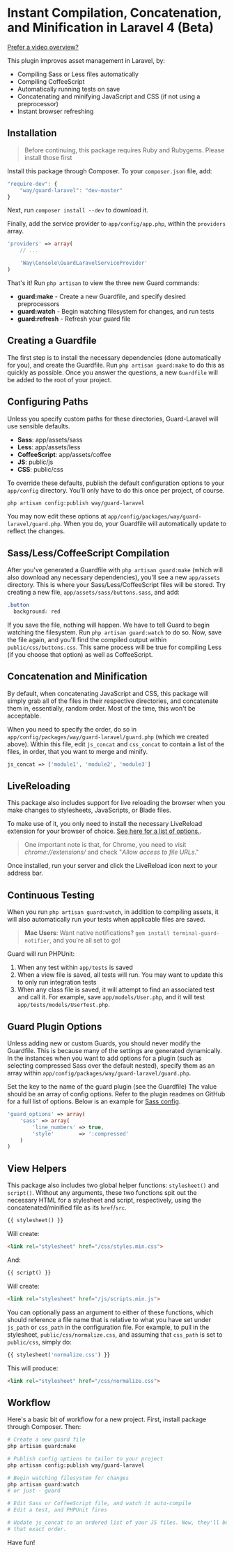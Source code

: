 # Instant Compilation, Concatenation, and Minification in Laravel 4 (Beta)

[Prefer a video overview?](https://dl.dropbox.com/u/774859/GitHub-Repos/laravel-guard-intro.mp4)

This plugin improves asset management in Laravel, by:

- Compiling Sass or Less files automatically
- Compiling CoffeeScript
- Automatically running tests on save
- Concatenating and minifying JavaScript and CSS (if not using a preprocessor)
- Instant browser refreshing

## Installation

> Before continuing, this package requires Ruby and Rubygems. Please install those first

Install this package through Composer. To your `composer.json` file, add:

```js
"require-dev": {
	"way/guard-laravel": "dev-master"
}
```

Next, run `composer install --dev` to download it.

Finally, add the service provider to `app/config/app.php`, within the `providers` array.

```php
'providers' => array(
	// ...

	'Way\Console\GuardLaravelServiceProvider'
)
```

That's it! Run `php artisan` to view the three new Guard commands:

- **guard:make** - Create a new Guardfile, and specify desired preprocessors
- **guard:watch** - Begin watching filesystem for changes, and run tests
- **guard:refresh** - Refresh your guard file

## Creating a Guardfile

The first step is to install the necessary dependencies (done automatically for you), and create the Guardfile. Run `php artisan guard:make` to do this as quickly as possible. Once you answer the questions, a new `Guardfile` will be added to the root of your project.

## Configuring Paths

Unless you specify custom paths for these directories, Guard-Laravel will use sensible defaults.

- **Sass**: app/assets/sass
- **Less**: app/assets/less
- **CoffeeScript**: app/assets/coffee
- **JS**: public/js
- **CSS**: public/css

To override these defaults, publish the default configuration options to your `app/config` directory. You'll only have to do this once per project, of course.

```bash
php artisan config:publish way/guard-laravel
```

You may now edit these options at `app/config/packages/way/guard-laravel/guard.php`. When you do, your Guardfile will automatically update to reflect the changes.


## Sass/Less/CoffeeScript Compilation

After you've generated a Guardfile with `php artisan guard:make` (which will also download any necessary dependencies), you'll see a new `app/assets` directory. This is where your Sass/Less/CoffeeScript files will be stored. Try creating a new file, `app/assets/sass/buttons.sass`, and add:

```css
.button
  background: red
```

If you save the file, nothing will happen. We have to tell Guard to begin watching the filesystem. Run `php artisan guard:watch` to do so. Now, save the file again, and you'll find the compiled output within `public/css/buttons.css`. This same process will be true for compiling Less (if you choose that option) as well as CoffeeScript.


## Concatenation and Minification

By default, when concatenating JavaScript and CSS, this package will simply grab all of the files in their respective directories, and concatenate them in, essentially, random order. Most of the time, this won't be acceptable.

When you need to specify the order, do so in `app/config/packages/way/guard-laravel/guard.php` (which we created above). Within this file, edit `js_concat` and `css_concat` to contain a list of the files, in order, that you want to merge and minify.

```php
js_concat => ['module1', 'module2', 'module3']
```

## LiveReloading

This package also includes support for live reloading the browser when you make changes to stylesheets, JavaScripts, or Blade files.

To make use of it, you only need to install the necessary LiveReload extension for your browser of choice. [See here for a list of options.](http://feedback.livereload.com/knowledgebase/articles/86242-how-do-i-install-and-use-the-browser-extensions-).

> One important note is that, for Chrome, you need to visit *chrome://extensions/* and check "*Allow access to file URLs*."

Once installed, run your server and click the LiveReload icon next to your address bar.

## Continuous Testing

When you run `php artisan guard:watch`, in addition to compiling assets, it will also automatically run your tests when applicable files are saved.

> **Mac Users**: Want native notifications? `gem install terminal-guard-notifier`, and you're all set to go!

Guard will run PHPUnit:

1. When any test within `app/tests` is saved
2. When a view file is saved, all tests will run. You may want to update this to only run integration tests
3. When any class file is saved, it will attempt to find an associated test and call it. For example, save `app/models/User.php`, and it will test `app/tests/models/UserTest.php`.


## Guard Plugin Options

Unless adding new or custom Guards, you should never modify the Guardfile. This is because many of the settings are generated dynamically. In the instances when you want to add options for a plugin (such as selecting compressed Sass over the default nested), specify them as an array within `app/config/packages/way/guard-laravel/guard.php`.

Set the key to the name of the guard plugin (see the Guardfile) The value should be an array of config options. Refer to the plugin readmes on GitHub for a full list of options. Below is an example for [Sass config](https://github.com/hawx/guard-sass).

```php
'guard_options' => array(
	'sass' => array(
		'line_numbers' => true,
		'style'		   => ':compressed'
	)
)
```

## View Helpers

This package also includes two global helper functions: `stylesheet()` and `script()`. Without any arguments, these two functions spit out the necessary HTML for a stylesheet and script, respectively, using the concatenated/minified file as its `href`/`src`.

```php
{{ stylesheet() }}
```

Will create:

```html
<link rel="stylesheet" href="/css/styles.min.css">
```

And:

```php
{{ script() }}
```

Will create:

```html
<link rel="stylesheet" href="/js/scripts.min.js">
```

You can optionally pass an argument to either of these functions, which should reference a file name that is relative to what you have set under `js_path` or `css_path` in the configuration file. For example, to pull in the stylesheet, `public/css/normalize.css`, and assuming that `css_path` is set to `public/css`, simply do:

```php
{{ stylesheet('normalize.css') }}
```

This will produce:

```html
<link rel="stylesheet" href="/css/normalize.css">
```



## Workflow

Here's a basic bit of workflow for a new project. First, install package through Composer. Then:

```bash
# Create a new guard file
php artisan guard:make

# Publish config options to tailor to your project
php artisan config:publish way/guard-laravel

# Begin watching filesystem for changes
php artisan guard:watch
# or just - guard

# Edit Sass or CoffeeScript file, and watch it auto-compile
# Edit a test, and PHPUnit fires

# Update js_concat to an ordered list of your JS files. Now, they'll be concatenated in
# that exact order.
```

Have fun!
